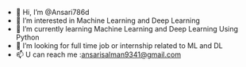 - 👋 Hi, I’m @Ansari786d
- 👀 I’m interested in Machine Learning and Deep Learning 
- 🌱 I’m currently learning Machine Learning and Deep Learning Using Python
- 💞️ I’m looking for full time job or internship related to ML and DL
- 📫 U can reach me :ansarisalman9341@gmail.com 

<!---
Ansari786d/Ansari786d is a ✨ special ✨ repository because its `README.md` (this file) appears on your GitHub profile.
You can click the Preview link to take a look at your changes.
--->
